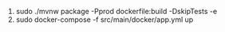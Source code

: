 1) sudo ./mvnw package -Pprod dockerfile:build -DskipTests -e
2) sudo docker-compose -f src/main/docker/app.yml up

